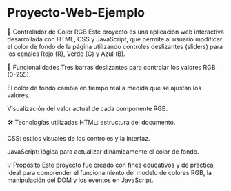# Proyecto-Web-Ejemplo

🎨 Controlador de Color RGB
Este proyecto es una aplicación web interactiva desarrollada con HTML, CSS y JavaScript, que permite al usuario modificar el color de fondo de la página utilizando controles deslizantes (sliders) para los canales Rojo (R), Verde (G) y Azul (B).

🚀 Funcionalidades
Tres barras deslizantes para controlar los valores RGB (0-255).

El color de fondo cambia en tiempo real a medida que se ajustan los valores.

Visualización del valor actual de cada componente RGB.

🛠️ Tecnologías utilizadas
HTML: estructura del documento.

CSS: estilos visuales de los controles y la interfaz.

JavaScript: lógica para actualizar dinámicamente el color de fondo.

💡 Propósito
Este proyecto fue creado con fines educativos y de práctica, ideal para comprender el funcionamiento del modelo de colores RGB, la manipulación del DOM y los eventos en JavaScript.
